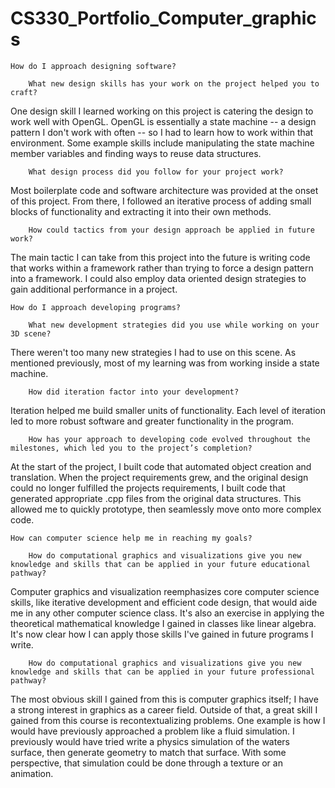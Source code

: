 # CS330_Portfolio_Computer_graphics

    How do I approach designing software?
    
        What new design skills has your work on the project helped you to craft?

One design skill I learned working on this project is catering the design to work well with OpenGL.  OpenGL is essentially a state machine -- a design pattern I don't work with often -- so I had to learn how to work within that environment.  Some example skills include manipulating the state machine member variables and finding ways to reuse data structures.
        
        What design process did you follow for your project work?

Most boilerplate code and software architecture was provided at the onset of this project.  From there, I followed an iterative process of adding small blocks of functionality and extracting it into their own methods.
        
        How could tactics from your design approach be applied in future work?

The main tactic I can take from this project into the future is writing code that works within a framework rather than trying to force a design pattern into a framework.  I could also employ data oriented design strategies to gain additional performance in a project.  
        
    How do I approach developing programs?
    
        What new development strategies did you use while working on your 3D scene?

There weren't too many new strategies I had to use on this scene.  As mentioned previously, most of my learning was from working inside a state machine.
        
        How did iteration factor into your development?
        
Iteration helped me build smaller units of functionality.  Each level of iteration led to more robust software and greater functionality in the program.
        
        How has your approach to developing code evolved throughout the milestones, which led you to the project’s completion?
    
At the start of the project, I built code that automated object creation and translation.  When the project requirements grew, and the original design could no longer fulfilled the projects requirements, I built code that generated appropriate .cpp files from the original data structures.  This allowed me to quickly prototype, then seamlessly move onto more complex code.
    
    How can computer science help me in reaching my goals?
    
        How do computational graphics and visualizations give you new knowledge and skills that can be applied in your future educational pathway?

Computer graphics and visualization reemphasizes core computer science skills, like iterative development and efficient code design, that would aide me in any other computer science class.  It's also an exercise in applying the theoretical mathematical knowledge I gained in classes like linear algebra.  It's now clear how I can apply those skills I've gained in future programs I write.
        
        How do computational graphics and visualizations give you new knowledge and skills that can be applied in your future professional pathway?

The most obvious skill I gained from this is computer graphics itself;  I have a strong interest in graphics as a career field.  Outside of that, a great skill I gained from this course is recontextualizing problems.  One example is how I would have previously approached a problem like a fluid simulation.  I previously would have tried write a physics simulation of the waters surface, then generate geometry to match that surface. With some perspective, that simulation could be done through a texture or an animation.
